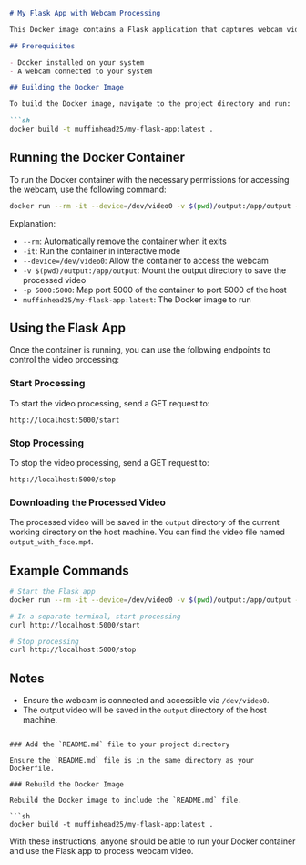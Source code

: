 
```markdown
# My Flask App with Webcam Processing

This Docker image contains a Flask application that captures webcam video, processes it to detect faces, and saves the output video. The app provides endpoints to start and stop the video processing.

## Prerequisites

- Docker installed on your system
- A webcam connected to your system

## Building the Docker Image

To build the Docker image, navigate to the project directory and run:

```sh
docker build -t muffinhead25/my-flask-app:latest .
```

## Running the Docker Container

To run the Docker container with the necessary permissions for accessing the webcam, use the following command:

```sh
docker run --rm -it --device=/dev/video0 -v $(pwd)/output:/app/output -p 5000:5000 muffinhead25/my-flask-app:latest
```

Explanation:
- `--rm`: Automatically remove the container when it exits
- `-it`: Run the container in interactive mode
- `--device=/dev/video0`: Allow the container to access the webcam
- `-v $(pwd)/output:/app/output`: Mount the output directory to save the processed video
- `-p 5000:5000`: Map port 5000 of the container to port 5000 of the host
- `muffinhead25/my-flask-app:latest`: The Docker image to run

## Using the Flask App

Once the container is running, you can use the following endpoints to control the video processing:

### Start Processing

To start the video processing, send a GET request to:

```
http://localhost:5000/start
```

### Stop Processing

To stop the video processing, send a GET request to:

```
http://localhost:5000/stop
```

### Downloading the Processed Video

The processed video will be saved in the `output` directory of the current working directory on the host machine. You can find the video file named `output_with_face.mp4`.

## Example Commands

```sh
# Start the Flask app
docker run --rm -it --device=/dev/video0 -v $(pwd)/output:/app/output -p 5000:5000 muffinhead25/my-flask-app:latest

# In a separate terminal, start processing
curl http://localhost:5000/start

# Stop processing
curl http://localhost:5000/stop
```

## Notes

- Ensure the webcam is connected and accessible via `/dev/video0`.
- The output video will be saved in the `output` directory of the host machine.
```

### Add the `README.md` file to your project directory

Ensure the `README.md` file is in the same directory as your Dockerfile.

### Rebuild the Docker Image

Rebuild the Docker image to include the `README.md` file.

```sh
docker build -t muffinhead25/my-flask-app:latest .
```

With these instructions, anyone should be able to run your Docker container and use the Flask app to process webcam video.

